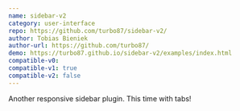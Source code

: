```yaml
---
name: sidebar-v2
category: user-interface
repo: https://github.com/turbo87/sidebar-v2/
author: Tobias Bieniek
author-url: https://github.com/turbo87/
demo: https://turbo87.github.io/sidebar-v2/examples/index.html
compatible-v0:
compatible-v1: true
compatible-v2: false
---
```


Another responsive sidebar plugin. This time with tabs!
